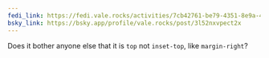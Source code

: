 ```yaml
---
fedi_link: https://fedi.vale.rocks/activities/7cb42761-be79-4351-8e9a-445a33498784
bsky_link: https://bsky.app/profile/vale.rocks/post/3l52nxvpect2x
---
```


Does it bother anyone else that it is `top` not `inset-top`, like `margin-right`?
